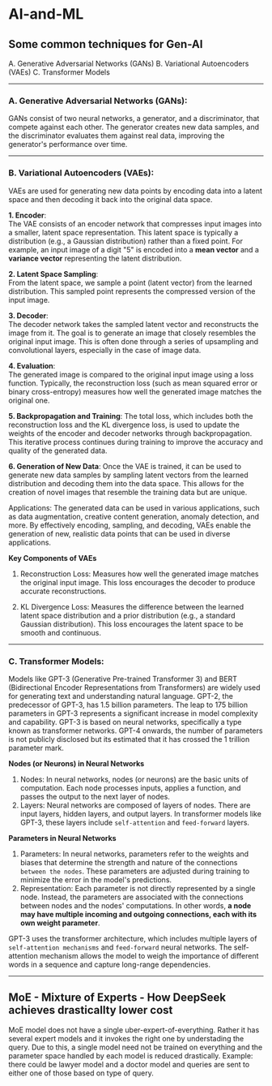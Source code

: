 # AI-and-ML

## Some common techniques for Gen-AI

A. Generative Adversarial Networks (GANs)
B. Variational Autoencoders (VAEs)
C. Transformer Models

---

### A. Generative Adversarial Networks (GANs):
GANs consist of two neural networks, a generator, and a discriminator, that compete against each other. The generator creates new data samples, and the discriminator evaluates them against real data, improving the generator's performance over time.

---

### B. Variational Autoencoders (VAEs):
VAEs are used for generating new data points by encoding data into a latent space and then decoding it back into the original data space.

**1. Encoder**:  
The VAE consists of an encoder network that compresses input images into a smaller, latent space representation. This latent space is typically a distribution (e.g., a Gaussian distribution) rather than a fixed point. For example, an input image of a digit "5" is encoded into a **mean vector** and a **variance vector** representing the latent distribution.

**2. Latent Space Sampling**:  
From the latent space, we sample a point (latent vector) from the learned distribution. This sampled point represents the compressed version of the input image.

**3. Decoder**:  
The decoder network takes the sampled latent vector and reconstructs the image from it. The goal is to generate an image that closely resembles the original input image. This is often done through a series of upsampling and convolutional layers, especially in the case of image data.

**4. Evaluation**:  
The generated image is compared to the original input image using a loss function. Typically, the reconstruction loss (such as mean squared error or binary cross-entropy) measures how well the generated image matches the original one.

**5. Backpropagation and Training**: The total loss, which includes both the reconstruction loss and the KL divergence loss, is used to update the weights of the encoder and decoder networks through backpropagation. This iterative process continues during training to improve the accuracy and quality of the generated data.

**6. Generation of New Data**: Once the VAE is trained, it can be used to generate new data samples by sampling latent vectors from the learned distribution and decoding them into the data space. This allows for the creation of novel images that resemble the training data but are unique.

Applications: The generated data can be used in various applications, such as data augmentation, creative content generation, anomaly detection, and more. By effectively encoding, sampling, and decoding, VAEs enable the generation of new, realistic data points that can be used in diverse applications.

**Key Components of VAEs**  
1. Reconstruction Loss: Measures how well the generated image matches the original input image. This loss encourages the decoder to produce accurate reconstructions.

2. KL Divergence Loss: Measures the difference between the learned latent space distribution and a prior distribution (e.g., a standard Gaussian distribution). This loss encourages the latent space to be smooth and continuous.

---

### C. Transformer Models:
Models like GPT-3 (Generative Pre-trained Transformer 3) and BERT (Bidirectional Encoder Representations from Transformers) are widely used for generating text and understanding natural language. GPT-2, the predecessor of GPT-3, has 1.5 billion parameters. The leap to 175 billion parameters in GPT-3 represents a significant increase in model complexity and capability. GPT-3 is based on neural networks, specifically a type known as transformer networks. GPT-4 onwards, the number of parameters is not publicly disclosed but its estimated that it has crossed the 1 trillion parameter mark.

**Nodes (or Neurons) in Neural Networks**  
1. Nodes: In neural networks, nodes (or neurons) are the basic units of computation. Each node processes inputs, applies a function, and passes the output to the next layer of nodes.
2. Layers: Neural networks are composed of layers of nodes. There are input layers, hidden layers, and output layers. In transformer models like GPT-3, these layers include `self-attention` and `feed-forward` layers.

**Parameters in Neural Networks**
1. Parameters: In neural networks, parameters refer to the weights and biases that determine the strength and nature of the connections `between the nodes`. These parameters are adjusted during training to minimize the error in the model's predictions.
2. Representation: Each parameter is not directly represented by a single node. Instead, the parameters are associated with the connections between nodes and the nodes' computations. In other words, **a node may have multiple incoming and outgoing connections, each with its own weight parameter**.

GPT-3 uses the transformer architecture, which includes multiple layers of `self-attention mechanisms` and `feed-forward` neural networks. The self-attention mechanism allows the model to weigh the importance of different words in a sequence and capture long-range dependencies.

---

## MoE - Mixture of Experts - How DeepSeek achieves drasticallty lower cost

MoE model does not have a single uber-expert-of-everything. Rather it has several expert models and it invokes the right one by understading the query. Due to this, a single model need not be trained on everything and the parameter space handled by each model is reduced drastically. Example: there could be lawyer model and a doctor model and queries are sent to either one of those based on type of query.


